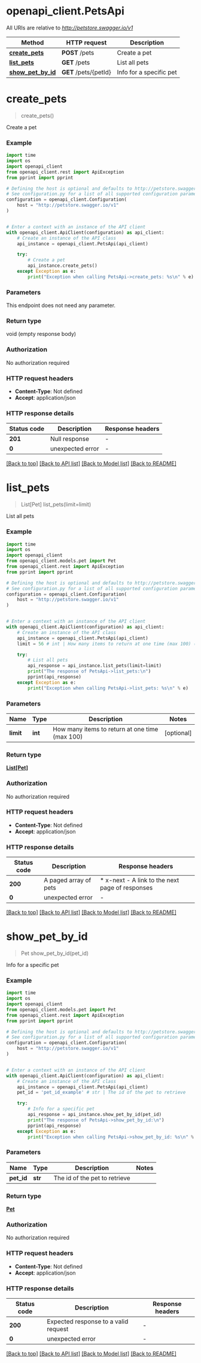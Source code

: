 # openapi_client.PetsApi

All URIs are relative to *http://petstore.swagger.io/v1*

Method | HTTP request | Description
------------- | ------------- | -------------
[**create_pets**](PetsApi.md#create_pets) | **POST** /pets | Create a pet
[**list_pets**](PetsApi.md#list_pets) | **GET** /pets | List all pets
[**show_pet_by_id**](PetsApi.md#show_pet_by_id) | **GET** /pets/{petId} | Info for a specific pet


# **create_pets**
> create_pets()

Create a pet

### Example

```python
import time
import os
import openapi_client
from openapi_client.rest import ApiException
from pprint import pprint

# Defining the host is optional and defaults to http://petstore.swagger.io/v1
# See configuration.py for a list of all supported configuration parameters.
configuration = openapi_client.Configuration(
    host = "http://petstore.swagger.io/v1"
)


# Enter a context with an instance of the API client
with openapi_client.ApiClient(configuration) as api_client:
    # Create an instance of the API class
    api_instance = openapi_client.PetsApi(api_client)

    try:
        # Create a pet
        api_instance.create_pets()
    except Exception as e:
        print("Exception when calling PetsApi->create_pets: %s\n" % e)
```



### Parameters
This endpoint does not need any parameter.

### Return type

void (empty response body)

### Authorization

No authorization required

### HTTP request headers

 - **Content-Type**: Not defined
 - **Accept**: application/json

### HTTP response details
| Status code | Description | Response headers |
|-------------|-------------|------------------|
**201** | Null response |  -  |
**0** | unexpected error |  -  |

[[Back to top]](#) [[Back to API list]](../README.md#documentation-for-api-endpoints) [[Back to Model list]](../README.md#documentation-for-models) [[Back to README]](../README.md)

# **list_pets**
> List[Pet] list_pets(limit=limit)

List all pets

### Example

```python
import time
import os
import openapi_client
from openapi_client.models.pet import Pet
from openapi_client.rest import ApiException
from pprint import pprint

# Defining the host is optional and defaults to http://petstore.swagger.io/v1
# See configuration.py for a list of all supported configuration parameters.
configuration = openapi_client.Configuration(
    host = "http://petstore.swagger.io/v1"
)


# Enter a context with an instance of the API client
with openapi_client.ApiClient(configuration) as api_client:
    # Create an instance of the API class
    api_instance = openapi_client.PetsApi(api_client)
    limit = 56 # int | How many items to return at one time (max 100) (optional)

    try:
        # List all pets
        api_response = api_instance.list_pets(limit=limit)
        print("The response of PetsApi->list_pets:\n")
        pprint(api_response)
    except Exception as e:
        print("Exception when calling PetsApi->list_pets: %s\n" % e)
```



### Parameters

Name | Type | Description  | Notes
------------- | ------------- | ------------- | -------------
 **limit** | **int**| How many items to return at one time (max 100) | [optional] 

### Return type

[**List[Pet]**](Pet.md)

### Authorization

No authorization required

### HTTP request headers

 - **Content-Type**: Not defined
 - **Accept**: application/json

### HTTP response details
| Status code | Description | Response headers |
|-------------|-------------|------------------|
**200** | A paged array of pets |  * x-next - A link to the next page of responses <br>  |
**0** | unexpected error |  -  |

[[Back to top]](#) [[Back to API list]](../README.md#documentation-for-api-endpoints) [[Back to Model list]](../README.md#documentation-for-models) [[Back to README]](../README.md)

# **show_pet_by_id**
> Pet show_pet_by_id(pet_id)

Info for a specific pet

### Example

```python
import time
import os
import openapi_client
from openapi_client.models.pet import Pet
from openapi_client.rest import ApiException
from pprint import pprint

# Defining the host is optional and defaults to http://petstore.swagger.io/v1
# See configuration.py for a list of all supported configuration parameters.
configuration = openapi_client.Configuration(
    host = "http://petstore.swagger.io/v1"
)


# Enter a context with an instance of the API client
with openapi_client.ApiClient(configuration) as api_client:
    # Create an instance of the API class
    api_instance = openapi_client.PetsApi(api_client)
    pet_id = 'pet_id_example' # str | The id of the pet to retrieve

    try:
        # Info for a specific pet
        api_response = api_instance.show_pet_by_id(pet_id)
        print("The response of PetsApi->show_pet_by_id:\n")
        pprint(api_response)
    except Exception as e:
        print("Exception when calling PetsApi->show_pet_by_id: %s\n" % e)
```



### Parameters

Name | Type | Description  | Notes
------------- | ------------- | ------------- | -------------
 **pet_id** | **str**| The id of the pet to retrieve | 

### Return type

[**Pet**](Pet.md)

### Authorization

No authorization required

### HTTP request headers

 - **Content-Type**: Not defined
 - **Accept**: application/json

### HTTP response details
| Status code | Description | Response headers |
|-------------|-------------|------------------|
**200** | Expected response to a valid request |  -  |
**0** | unexpected error |  -  |

[[Back to top]](#) [[Back to API list]](../README.md#documentation-for-api-endpoints) [[Back to Model list]](../README.md#documentation-for-models) [[Back to README]](../README.md)

